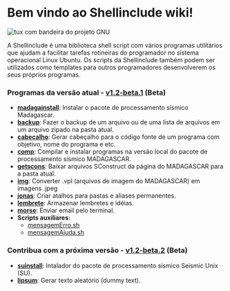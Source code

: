 # Bem vindo ao Shellinclude wiki!

![tux com bandeira do projeto GNU](https://github.com/Dirack/Shellinclude/blob/master/imagens/tux.jpeg)


A Shellinclude é uma biblioteca shell script com vários programas utilitários que ajudam a facilitar tarefas
rotineiras do programador no sistema operacional Linux Ubuntu.
Os scripts da Shellinclude também podem ser utilizados como templates para outros programadores desenvolverem
os seus próprios programas.

### Programas da versão atual - [v1.2-beta.1](https://github.com/Dirack/Shellinclude/releases/tag/v1.2-beta.1) (Beta)

* **[madagainstall](https://github.com/Dirack/Shellinclude/wiki/backup)**: Instalar o pacote de processamento sísmico Madagascar.
* **[backup](https://github.com/Dirack/Shellinclude/wiki/backup)**: Fazer o backup de um arquivo ou de uma lista de arquivos em um arquivo zipado na pasta atual.
* **[cabecalho](https://github.com/Dirack/Shellinclude/wiki/cabecalho)**: Gerar cabeçalho para o código fonte de um programa com objetivo, nome do programa e etc.
* **[comp](https://github.com/Dirack/Shellinclude/wiki/comp)**: Compilar e instalar programas na versão local do pacote de processamento sísmico MADAGASCAR.
* **[getscons](https://github.com/Dirack/Shellinclude/wiki/getscons)**: Baixar arquivos SConstruct da página do MADAGASCAR para a pasta atual.
* **[img](https://github.com/Dirack/Shellinclude/wiki/img)**: Converter .vpl (arquivos de imagem do MADAGASCAR) em imagens .jpeg
* **[jonas](https://github.com/Dirack/Shellinclude/wiki/jonas)**: Criar atalhos para pastas e aliases permanentes.
* **[lembrete](https://github.com/Dirack/Shellinclude/wiki/lembrete)**: Armazenar lembretes e idéias.
* **[morse](https://github.com/Dirack/Shellinclude/wiki/morse)**: Enviar email pelo terminal.
* **Scripts auxiliares**:
  * [mensagemErro.sh](https://github.com/Dirack/Shellinclude/wiki/mensagemErro.sh)
  * [mensagemAjuda.sh](https://github.com/Dirack/Shellinclude/wiki/mensagemAjuda.sh)

### Contribua com a próxima versão - [v1.2-beta.2](https://github.com/Dirack/Shellinclude/issues?q=is%3Aopen+is%3Aissue+milestone%3Av1.2) (Beta)

* **[suinstall](https://github.com/Dirack/Shellinclude/issues/17)**: Intalador do pacote de processamento sísmico Seismic Unix (SU).
* **[lipsum](https://github.com/Dirack/Shellinclude/issues/16)**: Gerar texto aleatório (dummy text).